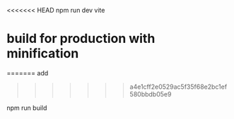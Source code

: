 <<<<<<< HEAD
npm run dev
vite

# build for production with minification
=======
add
>>>>>>> a4e1cff2e0529ac5f35f68e2bc1ef580bbdb05e9

npm run build
```
